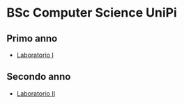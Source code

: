 # BSc Computer Science UniPi

## Primo anno
* [Laboratorio I](./Laboratorio%20I)

## Secondo anno 
* [Laboratorio II](./Laboratorio%20II)
